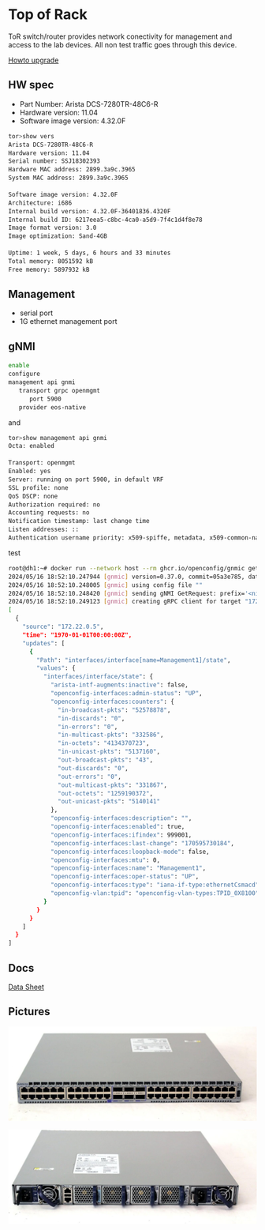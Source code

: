 # Top of Rack

ToR switch/router provides network conectivity for management and access to the lab devices. All non test traffic goes through this device.

[Howto upgrade](https://www.arista.com/en/um-eos/eos-standard-upgrades-and-downgrades#prepare_the_switch_for_ssu)

## HW spec

- Part Number: Arista DCS-7280TR-48C6-R
- Hardware version: 11.04
- Software image version: 4.32.0F

```bash
tor>show vers
Arista DCS-7280TR-48C6-R
Hardware version: 11.04
Serial number: SSJ18302393
Hardware MAC address: 2899.3a9c.3965
System MAC address: 2899.3a9c.3965

Software image version: 4.32.0F
Architecture: i686
Internal build version: 4.32.0F-36401836.4320F
Internal build ID: 6217eea5-c8bc-4ca0-a5d9-7f4c1d4f8e78
Image format version: 3.0
Image optimization: Sand-4GB

Uptime: 1 week, 5 days, 6 hours and 33 minutes
Total memory: 8051592 kB
Free memory: 5897932 kB
```

## Management

- serial port
- 1G ethernet management port

## gNMI

```bash
enable
configure
management api gnmi
   transport grpc openmgmt
      port 5900
   provider eos-native
```

and

```bash
tor>show management api gnmi
Octa: enabled

Transport: openmgmt
Enabled: yes
Server: running on port 5900, in default VRF
SSL profile: none
QoS DSCP: none
Authorization required: no
Accounting requests: no
Notification timestamp: last change time
Listen addresses: ::
Authentication username priority: x509-spiffe, metadata, x509-common-name
```

test

```bash
root@dh1:~# docker run --network host --rm ghcr.io/openconfig/gnmic get --log --username arista --password arista --insecure --address 172.22.0.5 --port 5900 --path /openconfig-interfaces:interfaces/interface[name=Management1]/state
2024/05/16 18:52:10.247944 [gnmic] version=0.37.0, commit=05a3e785, date=2024-05-13T23:27:31Z, gitURL=https://github.com/openconfig/gnmic, docs=https://gnmic.openconfig.net
2024/05/16 18:52:10.248005 [gnmic] using config file ""
2024/05/16 18:52:10.248420 [gnmic] sending gNMI GetRequest: prefix='<nil>', path='[elem:{name:"openconfig-interfaces:interfaces"}  elem:{name:"interface"  key:{key:"name"  value:"Management1"}}  elem:{name:"state"}]', type='ALL', encoding='JSON', models='[]', extension='[]' to 172.22.0.5
2024/05/16 18:52:10.249123 [gnmic] creating gRPC client for target "172.22.0.5"
[
  {
    "source": "172.22.0.5",
    "time": "1970-01-01T00:00:00Z",
    "updates": [
      {
        "Path": "interfaces/interface[name=Management1]/state",
        "values": {
          "interfaces/interface/state": {
            "arista-intf-augments:inactive": false,
            "openconfig-interfaces:admin-status": "UP",
            "openconfig-interfaces:counters": {
              "in-broadcast-pkts": "52578878",
              "in-discards": "0",
              "in-errors": "0",
              "in-multicast-pkts": "332586",
              "in-octets": "4134370723",
              "in-unicast-pkts": "5137160",
              "out-broadcast-pkts": "43",
              "out-discards": "0",
              "out-errors": "0",
              "out-multicast-pkts": "331867",
              "out-octets": "1259190372",
              "out-unicast-pkts": "5140141"
            },
            "openconfig-interfaces:description": "",
            "openconfig-interfaces:enabled": true,
            "openconfig-interfaces:ifindex": 999001,
            "openconfig-interfaces:last-change": "170595730184",
            "openconfig-interfaces:loopback-mode": false,
            "openconfig-interfaces:mtu": 0,
            "openconfig-interfaces:name": "Management1",
            "openconfig-interfaces:oper-status": "UP",
            "openconfig-interfaces:type": "iana-if-type:ethernetCsmacd",
            "openconfig-vlan:tpid": "openconfig-vlan-types:TPID_0X8100"
          }
        }
      }
    ]
  }
]
```

## Docs

[Data Sheet](https://www.arista.com/assets/data/pdf/Datasheets/7280R-DataSheet.pdf)

## Pictures

![front](front.png)

![back](back.png)
